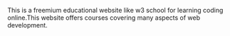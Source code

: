 This is a freemium educational website like w3 school for learning coding online.This website offers courses covering many aspects of web development.
